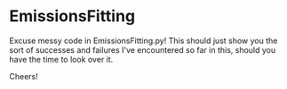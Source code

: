 # EmissionsFitting

Excuse messy code in EmissionsFitting.py! This should just show you the sort of successes and failures I've encountered so far in this, should you have the time to look over it.

Cheers!
